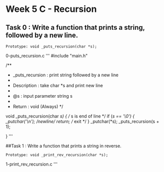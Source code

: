 # Week 5 C - Recursion
## Task 0 : Write a function that prints a string, followed by a new line.

    Prototype: void _puts_recursion(char *s);

0-puts_recursion.c 
'''
#include "main.h"

/**
 * _puts_recursion : print string followed by a new line
 *
 * Description : take char *s and print new line
 *
 * @s : input parameter string s
 *
 * Return : void (Always)
 */

void _puts_recursion(char *s)
{
        /* s is end of line */
        if (*s == '\0')
        {
                _putchar('\n'); /*newline*/
                return; /* exit */
        }
        _putchar(*s);
        _puts_recursion(s + 1);

}
'''

##Task 1 : Write a function that prints a string in reverse.

    Prototype: void _print_rev_recursion(char *s);

1-print_rev_recursion.c
'''

